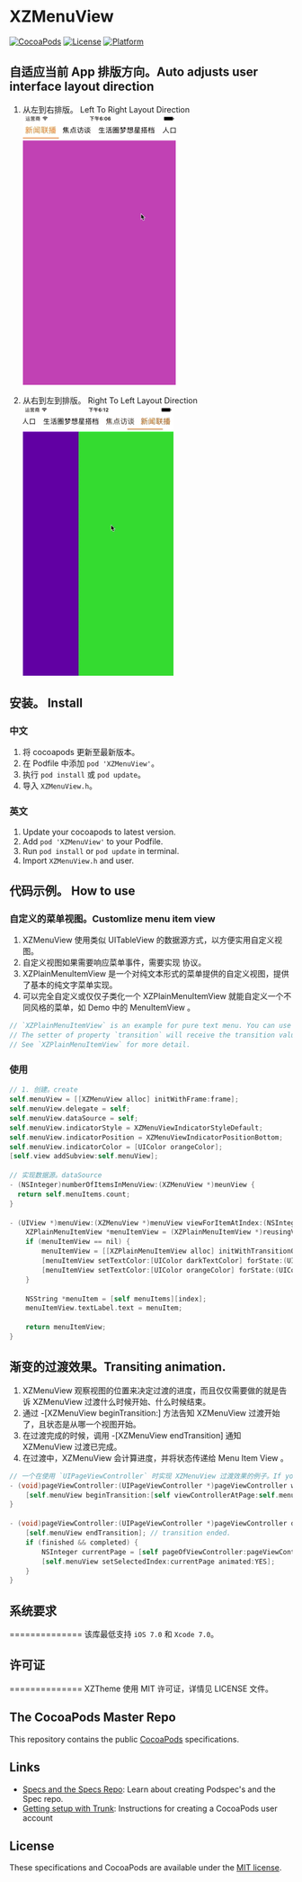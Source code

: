 # XZMenuView
[![CocoaPods](https://img.shields.io/badge/CocoaPods-1.0.0-blue.svg)](#)
[![License](https://img.shields.io/badge/License-MIT-green.svg)](https://www.apache.org/licenses/LICENSE-2.0.html)
[![Platform](https://img.shields.io/badge/Platform-iOS-yellow.svg)](#)

## 自适应当前 App 排版方向。Auto adjusts user interface layout direction

1. 从左到右排版。 Left To Right Layout Direction
![Left To Right Layout Direction](Demo/LTR.gif "Left To Right Layout Direction") 

2. 从右到左到排版。 Right To Left Layout Direction
![Right To Left Layout Direction](Demo/RTL.gif "Right To Left Layout Direction") 

## 安装。 Install
### 中文
1. 将 cocoapods 更新至最新版本。
2. 在 Podfile 中添加 `pod 'XZMenuView'`。
3. 执行 `pod install` 或 `pod update`。
4. 导入 `XZMenuView.h`。

### 英文
1. Update your cocoapods to latest version.
2. Add `pod 'XZMenuView'` to your Podfile.
3. Run `pod install` or `pod update` in terminal.
4. Import `XZMenuView.h` and user.

## 代码示例。 How to use

### 自定义的菜单视图。Customlize menu item view
1. XZMenuView 使用类似 UITableView 的数据源方式，以方便实用自定义视图。
2. 自定义视图如果需要响应菜单事件，需要实现 <XZMenuItemView> 协议。
3. XZPlainMenuItemView 是一个对纯文本形式的菜单提供的自定义视图，提供了基本的纯文字菜单实现。
4. 可以完全自定义或仅仅子类化一个 XZPlainMenuItemView 就能自定义一个不同风格的菜单，如 Demo 中的 MenuItemView 。

````Objective-C
// `XZPlainMenuItemView` is an example for pure text menu. You can use it directly or subclassing of it.
// The setter of property `transition` will receive the transition value when the view needs show a transition appearance.
// See `XZPlainMenuItemView` for more detail.
````

### 使用
````Objective-C
// 1. 创建。create
self.menuView = [[XZMenuView alloc] initWithFrame:frame];
self.menuView.delegate = self;
self.menuView.dataSource = self;
self.menuView.indicatorStyle = XZMenuViewIndicatorStyleDefault;
self.menuView.indicatorPosition = XZMenuViewIndicatorPositionBottom;
self.menuView.indicatorColor = [UIColor orangeColor];
[self.view addSubview:self.menuView];
    
// 实现数据源。dataSource
- (NSInteger)numberOfItemsInMenuView:(XZMenuView *)meunView {
  return self.menuItems.count;
}

- (UIView *)menuView:(XZMenuView *)menuView viewForItemAtIndex:(NSInteger)index reusingView:(__kindof UIView *)reusingView {
    XZPlainMenuItemView *menuItemView = (XZPlainMenuItemView *)reusingView;
    if (menuItemView == nil) {
        menuItemView = [[XZPlainMenuItemView alloc] initWithTransitionOptions:XZTextMenuItemViewTransitionOptionScale | XZTextMenuItemViewTransitionOptionColor];
        [menuItemView setTextColor:[UIColor darkTextColor] forState:(UIControlStateNormal)];
        [menuItemView setTextColor:[UIColor orangeColor] forState:(UIControlStateSelected)];
    }
    
    NSString *menuItem = [self menuItems][index];
    menuItemView.textLabel.text = menuItem;
    
    return menuItemView;
}
````



## 渐变的过渡效果。Transiting animation.
1. XZMenuView 观察视图的位置来决定过渡的进度，而且仅仅需要做的就是告诉 XZMenuView 过渡什么时候开始、什么时候结束。
2. 通过 -[XZMenuView beginTransition:] 方法告知 XZMenuView 过渡开始了，且状态是从哪一个视图开始。
3. 在过渡完成的时候，调用 -[XZMenuView endTransition] 通知 XZMenuView 过渡已完成。
4. 在过渡中，XZMenuView 会计算进度，并将状态传递给 Menu Item View 。

````Objective-C
// 一个在使用 `UIPageViewController` 时实现 XZMenuView 过渡效果的例子。If you use the `UIPageViewController` you may just do like this.
- (void)pageViewController:(UIPageViewController *)pageViewController willTransitionToViewControllers:(NSArray<UIViewController *> *)pendingViewControllers {
    [self.menuView beginTransition:[self viewControllerAtPage:self.menuView.selectedIndex].view]; // transition beigins
}

- (void)pageViewController:(UIPageViewController *)pageViewController didFinishAnimating:(BOOL)finished previousViewControllers:(NSArray<ContentViewController *> *)previousViewControllers transitionCompleted:(BOOL)completed {
    [self.menuView endTransition]; // transition ended.
    if (finished && completed) {
        NSInteger currentPage = [self pageOfViewController:pageViewController.viewControllers.lastObject];
        [self.menuView setSelectedIndex:currentPage animated:YES];
    }
}
````

## 系统要求
==============
该库最低支持 `iOS 7.0` 和 `Xcode 7.0`。

## 许可证
==============
XZTheme 使用 MIT 许可证，详情见 LICENSE 文件。



## The CocoaPods Master Repo

This repository contains the public [CocoaPods](https://github.com/CocoaPods/CocoaPods) specifications.

## Links

- [Specs and the Specs Repo](http://guides.cocoapods.org/making/specs-and-specs-repo.html): Learn about creating Podspec's and the Spec repo.
- [Getting setup with Trunk](http://guides.cocoapods.org/making/getting-setup-with-trunk.html): Instructions for creating a CocoaPods user account


## License

These specifications and CocoaPods are available under the [MIT license](http://www.opensource.org/licenses/mit-license.php).




